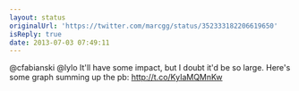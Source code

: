 ```yaml
---
layout: status
originalUrl: 'https://twitter.com/marcgg/status/352333182206619650'
isReply: true
date: 2013-07-03 07:49:11
---
```


@cfabianski @lylo It'll have some impact, but I doubt it'd be so large. Here's some graph summing up the pb:  http://t.co/KyIaMQMnKw
